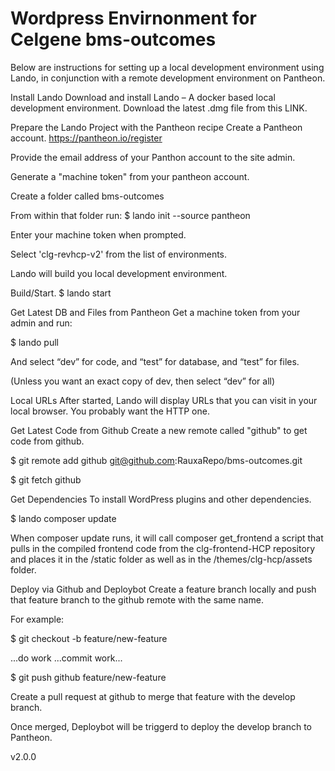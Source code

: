 # Wordpress Envirnonment for Celgene bms-outcomes

Below are instructions for setting up a local development environment using Lando, in conjunction with a remote development environment on Pantheon. 

Install Lando Download and install Lando – A docker based local development environment. Download the latest .dmg file from this LINK.

Prepare the Lando Project with the Pantheon recipe Create a Pantheon account. https://pantheon.io/register

Provide the email address of your Panthon account to the site admin.

Generate a "machine token" from your pantheon account.

Create a folder called bms-outcomes

From within that folder run: $ lando init --source pantheon

Enter your machine token when prompted.

Select 'clg-revhcp-v2' from the list of environments.

Lando will build you local development environment.

Build/Start. $ lando start

Get Latest DB and Files from Pantheon Get a machine token from your admin and run:

$ lando pull

And select “dev” for code, and “test” for database, and “test” for files.

(Unless you want an exact copy of dev, then select “dev” for all)

Local URLs After started, Lando will display URLs that you can visit in your local browser. You probably want the HTTP one.

Get Latest Code from Github Create a new remote called "github" to get code from github.

$ git remote add github git@github.com:RauxaRepo/bms-outcomes.git

$ git fetch github

Get Dependencies To install WordPress plugins and other dependencies.

$ lando composer update

When composer update runs, it will call composer get_frontend a script that pulls in the compiled frontend code from the clg-frontend-HCP repository and places it in the /static folder as well as in the /themes/clg-hcp/assets folder.

Deploy via Github and Deploybot Create a feature branch locally and push that feature branch to the github remote with the same name.

For example:

$ git checkout -b feature/new-feature

...do work ...commit work...

$ git push github feature/new-feature

Create a pull request at github to merge that feature with the develop branch.

Once merged, Deploybot will be triggerd to deploy the develop branch to Pantheon.

v2.0.0

